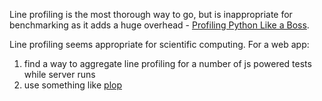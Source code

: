Line profiling is the most thorough way to go, but is inappropriate for benchmarking as it adds a huge overhead - [Profiling Python Like a Boss](https://zapier.com/engineering/profiling-python-boss/).

Line profiling seems appropriate for scientific computing. For a web app:
1. find a way to aggregate line profiling for a number of js powered tests while server runs
2. use something like [plop](https://github.com/bdarnell/plop)